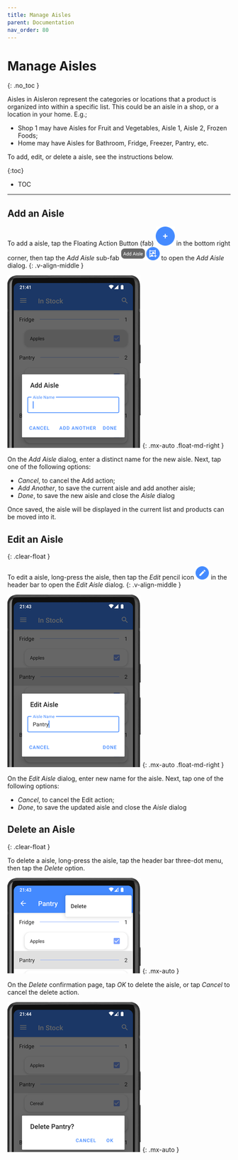 ```yaml
---
title: Manage Aisles
parent: Documentation
nav_order: 80
---
```


# Manage Aisles
{: .no_toc }

Aisles in Aisleron represent the categories or locations that a product is organized into within a specific list. This could be an aisle in a shop, or a location in your home. E.g.;
* Shop 1 may have Aisles for Fruit and Vegetables, Aisle 1, Aisle 2, Frozen Foods;
* Home may have Aisles for Bathroom, Fridge, Freezer, Pantry, etc.

To add, edit, or delete a aisle, see the instructions below.

{:toc}
* TOC

---

## Add an Aisle  

To add a aisle, tap the Floating Action Button (fab) ![Fab](/assets/images/screenshots/alr-910-fab-main.png) in the bottom right corner, then tap the *Add Aisle* sub-fab ![Add Aisle Fab](/assets/images/screenshots/alr-930-fab-add-aisle.png) to open the *Add Aisle* dialog.
{: .v-align-middle }

![Add Aisle](/assets/images/screenshots/alr-110-add-aisle-partial.png)
{: .mx-auto .float-md-right }

On the *Add Aisle* dialog, enter a distinct name for the new aisle. Next, tap one of the following options:
* *Cancel*, to cancel the Add action;
* *Add Another*, to save the current aisle and add another aisle;
* *Done*, to save the new aisle and close the *Aisle* dialog

Once saved, the aisle will be displayed in the current list and products can be moved into it.

## Edit an Aisle
{: .clear-float }

To edit a aisle, long-press the aisle, then tap the *Edit* pencil icon ![Edit Aisle Icon](/assets/images/screenshots/alr-970-edit-icon.png) in the header bar to open the *Edit Aisle* dialog.
{: .v-align-middle }

![Edit Aisle](/assets/images/screenshots/alr-130-edit-aisle-partial.png)
{: .mx-auto .float-md-right }


On the *Edit Aisle* dialog, enter new name for the aisle. Next, tap one of the following options:
* *Cancel*, to cancel the Edit action;
* *Done*, to save the updated aisle and close the *Aisle* dialog

## Delete an Aisle
{: .clear-float }

To delete a aisle, long-press the aisle, tap the header bar three-dot menu, then tap the *Delete* option. 

![Delete Aisle Menu](/assets/images/screenshots/alr-140-select-aisle-delete-partial.png)
{: .mx-auto }

On the *Delete* confirmation page, tap *OK* to delete the aisle, or tap *Cancel* to cancel the delete action.

![Delete Aisle Confirmation](/assets/images/screenshots/alr-150-delete-aisle-partial.png)
{: .mx-auto }

